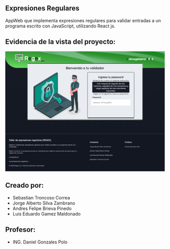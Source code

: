 ## Expresiones Regulares 

AppWeb que implementa expresiones regulares para validar entradas a un programa escrito con JavaScript, utilizando React js.

## Evidencia de la vista del proyecto:

![vista](https://github.com/BladeNigth/expresiones-regulares/blob/master/src/images/principal.png?raw=true)

## Creado por:
 * Sebastian Troncoso Correa
 * Jorge Alberto Silva Zambrano
 * Andres Felipe Brieva Pinedo
 * Luis Eduardo Gamez Maldonado
 
## Profesor:
 * ING. Daniel Gonzales Polo
 
